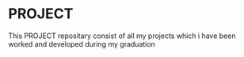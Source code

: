 # PROJECT
This PROJECT repositary consist of all my projects which i have been worked and developed during my graduation
